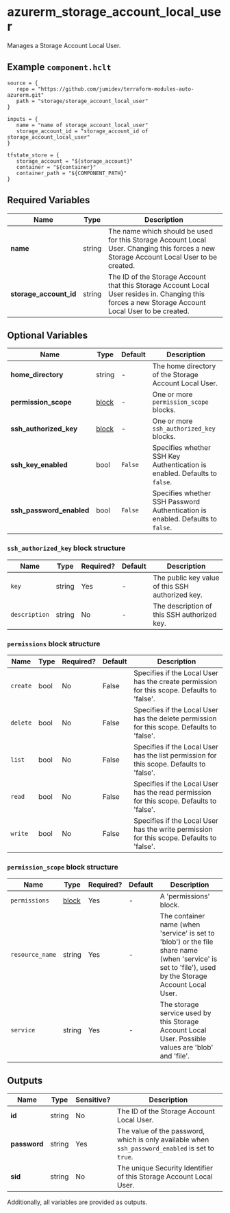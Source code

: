 # azurerm_storage_account_local_user

Manages a Storage Account Local User.

## Example `component.hclt`

```hcl
source = {
   repo = "https://github.com/jumidev/terraform-modules-auto-azurerm.git" 
   path = "storage/storage_account_local_user" 
}

inputs = {
   name = "name of storage_account_local_user" 
   storage_account_id = "storage_account_id of storage_account_local_user" 
}

tfstate_store = {
   storage_account = "${storage_account}" 
   container = "${container}" 
   container_path = "${COMPONENT_PATH}" 
}

```

## Required Variables

| Name | Type |  Description |
| ---- | --------- |  ----------- |
| **name** | string |  The name which should be used for this Storage Account Local User. Changing this forces a new Storage Account Local User to be created. | 
| **storage_account_id** | string |  The ID of the Storage Account that this Storage Account Local User resides in. Changing this forces a new Storage Account Local User to be created. | 

## Optional Variables

| Name | Type |  Default  |  Description |
| ---- | --------- |  ----------- | ----------- |
| **home_directory** | string |  -  |  The home directory of the Storage Account Local User. | 
| **permission_scope** | [block](#permission_scope-block-structure) |  -  |  One or more `permission_scope` blocks. | 
| **ssh_authorized_key** | [block](#ssh_authorized_key-block-structure) |  -  |  One or more `ssh_authorized_key` blocks. | 
| **ssh_key_enabled** | bool |  `False`  |  Specifies whether SSH Key Authentication is enabled. Defaults to `false`. | 
| **ssh_password_enabled** | bool |  `False`  |  Specifies whether SSH Password Authentication is enabled. Defaults to `false`. | 

### `ssh_authorized_key` block structure

| Name | Type | Required? | Default | Description |
| ---- | ---- | --------- | ------- | ----------- |
| `key` | string | Yes | - | The public key value of this SSH authorized key. |
| `description` | string | No | - | The description of this SSH authorized key. |

### `permissions` block structure

| Name | Type | Required? | Default | Description |
| ---- | ---- | --------- | ------- | ----------- |
| `create` | bool | No | False | Specifies if the Local User has the create permission for this scope. Defaults to 'false'. |
| `delete` | bool | No | False | Specifies if the Local User has the delete permission for this scope. Defaults to 'false'. |
| `list` | bool | No | False | Specifies if the Local User has the list permission for this scope. Defaults to 'false'. |
| `read` | bool | No | False | Specifies if the Local User has the read permission for this scope. Defaults to 'false'. |
| `write` | bool | No | False | Specifies if the Local User has the write permission for this scope. Defaults to 'false'. |

### `permission_scope` block structure

| Name | Type | Required? | Default | Description |
| ---- | ---- | --------- | ------- | ----------- |
| `permissions` | [block](#permission_scope-block-structure) | Yes | - | A 'permissions' block. |
| `resource_name` | string | Yes | - | The container name (when 'service' is set to 'blob') or the file share name (when 'service' is set to 'file'), used by the Storage Account Local User. |
| `service` | string | Yes | - | The storage service used by this Storage Account Local User. Possible values are 'blob' and 'file'. |



## Outputs

| Name | Type | Sensitive? | Description |
| ---- | ---- | --------- | --------- |
| **id** | string | No  | The ID of the Storage Account Local User. | 
| **password** | string | Yes  | The value of the password, which is only available when `ssh_password_enabled` is set to `true`. | 
| **sid** | string | No  | The unique Security Identifier of this Storage Account Local User. | 

Additionally, all variables are provided as outputs.
